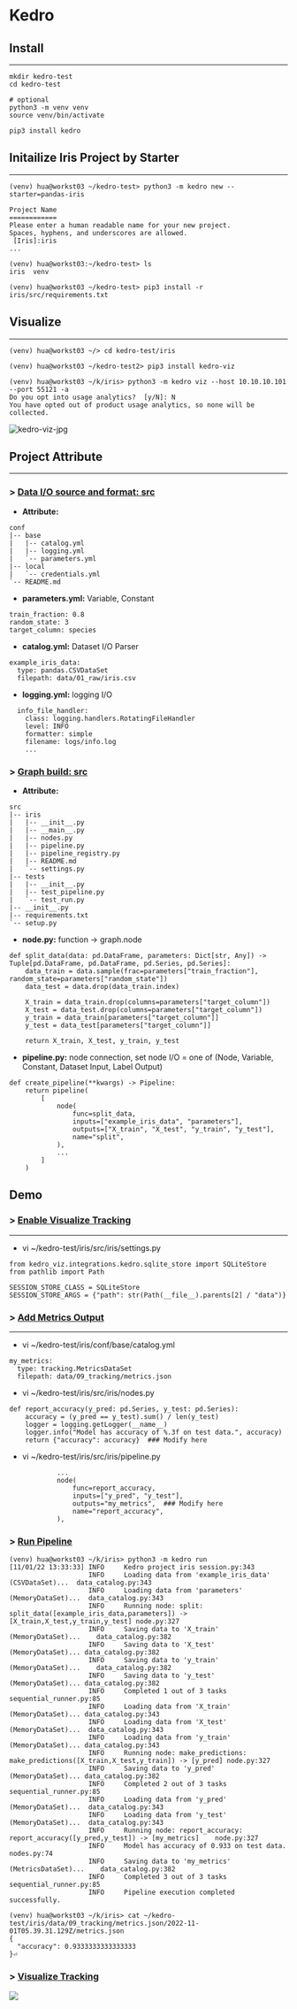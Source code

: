 # **Kedro**

## **Install**
---

```
mkdir kedro-test
cd kedro-test

# optional
python3 -m venv venv
source venv/bin/activate

pip3 install kedro
```


## **Initailize Iris Project by Starter**
---

```
(venv) hua@workst03 ~/kedro-test> python3 -m kedro new --starter=pandas-iris

Project Name
============
Please enter a human readable name for your new project.
Spaces, hyphens, and underscores are allowed.
 [Iris]:iris
...

(venv) hua@workst03:~/kedro-test> ls
iris  venv

(venv) hua@workst03 ~/kedro-test> pip3 install -r iris/src/requirements.txt
```
## **Visualize**
---

```
(venv) hua@workst03 ~/> cd kedro-test/iris

(venv) hua@workst03 ~/kedro-test2> pip3 install kedro-viz

(venv) hua@workst03 ~/k/iris> python3 -m kedro viz --host 10.10.10.101 --port 55121 -a
Do you opt into usage analytics?  [y/N]: N
You have opted out of product usage analytics, so none will be collected.

```
![kedro-viz-jpg](FireShot%20Capture%20019%20-%20Kedro-Viz%20-%20192.168.0.17.jpg)


## **Project Attribute**
---

### **>** <ins> **Data I/O source and format: src** </ins>

* **Attribute:**
```
conf
|-- base
|   |-- catalog.yml
|   |-- logging.yml
|   `-- parameters.yml
|-- local
|   `-- credentials.yml
`-- README.md
```

* **parameters.yml:** Variable, Constant
```
train_fraction: 0.8
random_state: 3
target_column: species
```
* **catalog.yml:** Dataset I/O Parser
```
example_iris_data:
  type: pandas.CSVDataSet
  filepath: data/01_raw/iris.csv
```
* **logging.yml:** logging I/O
```
  info_file_handler:
    class: logging.handlers.RotatingFileHandler
    level: INFO
    formatter: simple
    filename: logs/info.log
    ...
```
### **>** <ins> **Graph build: src** </ins>

* **Attribute:**
```
src
|-- iris
|   |-- __init__.py
|   |-- __main__.py
|   |-- nodes.py
|   |-- pipeline.py
|   |-- pipeline_registry.py
|   |-- README.md
|   `-- settings.py
|-- tests
|   |-- __init__.py
|   |-- test_pipeline.py
|   `-- test_run.py
|-- __init__.py
|-- requirements.txt
`-- setup.py
```
* **node.py:** function -> graph.node
```
def split_data(data: pd.DataFrame, parameters: Dict[str, Any]) -> Tuple[pd.DataFrame, pd.DataFrame, pd.Series, pd.Series]:
    data_train = data.sample(frac=parameters["train_fraction"], random_state=parameters["random_state"])
    data_test = data.drop(data_train.index)

    X_train = data_train.drop(columns=parameters["target_column"])
    X_test = data_test.drop(columns=parameters["target_column"])
    y_train = data_train[parameters["target_column"]]
    y_test = data_test[parameters["target_column"]]

    return X_train, X_test, y_train, y_test
```

* **pipeline.py:** node connection, set node I/O = one of (Node, Variable, Constant, Dataset Input, Label Output)
```
def create_pipeline(**kwargs) -> Pipeline:
    return pipeline(
        [
            node(
                func=split_data,
                inputs=["example_iris_data", "parameters"],
                outputs=["X_train", "X_test", "y_train", "y_test"],
                name="split",
            ),
            ...
        ]
    )
```


## **Demo**
### **>** <ins> **Enable Visualize Tracking** </ins>
---

* vi ~/kedro-test/iris/src/iris/settings.py
```
from kedro_viz.integrations.kedro.sqlite_store import SQLiteStore
from pathlib import Path

SESSION_STORE_CLASS = SQLiteStore
SESSION_STORE_ARGS = {"path": str(Path(__file__).parents[2] / "data")}
```

### **>** <ins> **Add Metrics Output** </ins>
---

* vi ~/kedro-test/iris/conf/base/catalog.yml
```
my_metrics:
  type: tracking.MetricsDataSet
  filepath: data/09_tracking/metrics.json
```

* vi ~/kedro-test/iris/src/iris/nodes.py
```
def report_accuracy(y_pred: pd.Series, y_test: pd.Series):
    accuracy = (y_pred == y_test).sum() / len(y_test)
    logger = logging.getLogger(__name__)
    logger.info("Model has accuracy of %.3f on test data.", accuracy)
    return {"accuracy": accuracy}  ### Modify here
```
* vi ~/kedro-test/iris/src/iris/pipeline.py
```
            ...
            node(
                func=report_accuracy,
                inputs=["y_pred", "y_test"],
                outputs="my_metrics",  ### Modify here
                name="report_accuracy",
            ),
```


### **>** <ins> **Run Pipeline** </ins>
```
(venv) hua@workst03 ~/k/iris> python3 -m kedro run
[11/01/22 13:33:33] INFO     Kedro project iris session.py:343
                    INFO     Loading data from 'example_iris_data' (CSVDataSet)...  data_catalog.py:343
                    INFO     Loading data from 'parameters' (MemoryDataSet)...  data_catalog.py:343
                    INFO     Running node: split: split_data([example_iris_data,parameters]) -> [X_train,X_test,y_train,y_test] node.py:327
                    INFO     Saving data to 'X_train' (MemoryDataSet)...    data_catalog.py:382
                    INFO     Saving data to 'X_test' (MemoryDataSet)... data_catalog.py:382
                    INFO     Saving data to 'y_train' (MemoryDataSet)...    data_catalog.py:382
                    INFO     Saving data to 'y_test' (MemoryDataSet)... data_catalog.py:382
                    INFO     Completed 1 out of 3 tasks sequential_runner.py:85
                    INFO     Loading data from 'X_train' (MemoryDataSet)... data_catalog.py:343
                    INFO     Loading data from 'X_test' (MemoryDataSet)...  data_catalog.py:343
                    INFO     Loading data from 'y_train' (MemoryDataSet)... data_catalog.py:343
                    INFO     Running node: make_predictions: make_predictions([X_train,X_test,y_train]) -> [y_pred] node.py:327
                    INFO     Saving data to 'y_pred' (MemoryDataSet)... data_catalog.py:382
                    INFO     Completed 2 out of 3 tasks sequential_runner.py:85
                    INFO     Loading data from 'y_pred' (MemoryDataSet)...  data_catalog.py:343
                    INFO     Loading data from 'y_test' (MemoryDataSet)...  data_catalog.py:343
                    INFO     Running node: report_accuracy: report_accuracy([y_pred,y_test]) -> [my_metrics]    node.py:327
                    INFO     Model has accuracy of 0.933 on test data.  nodes.py:74
                    INFO     Saving data to 'my_metrics' (MetricsDataSet)...    data_catalog.py:382
                    INFO     Completed 3 out of 3 tasks sequential_runner.py:85
                    INFO     Pipeline execution completed successfully.
```
```
(venv) hua@workst03 ~/k/iris> cat ~/kedro-test/iris/data/09_tracking/metrics.json/2022-11-01T05.39.31.129Z/metrics.json
{
  "accuracy": 0.9333333333333333
}⏎                                     
```
### **>** <ins> **Visualize Tracking** </ins>

![](FireShot%20Capture%20020%20-%20Kedro-Viz%20-%20192.168.0.17.jpg)
